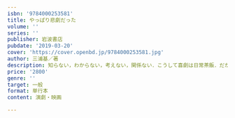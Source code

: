 ```yaml
---
isbn: '9784000253581'
title: やっぱり悲劇だった
volume: ''
series: ''
publisher: 岩波書店
pubdate: '2019-03-20'
cover: 'https://cover.openbd.jp/9784000253581.jpg'
author: 三浦基／著
description: 知らない，わからない，考えない，関係ない．こうして喜劇は日常茶飯．だから，あなたのそばには演劇が！
price: '2800'
genre: ''
target: 一般
format: 単行本
content: 演劇・映画

---
```

